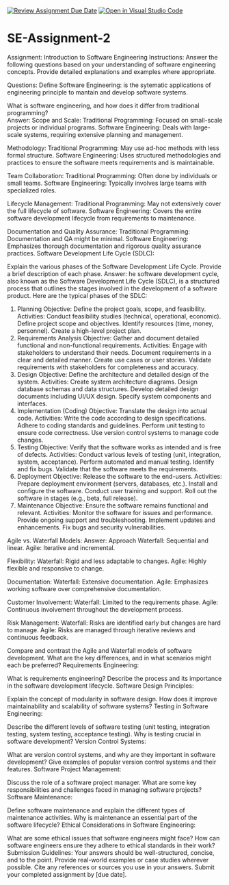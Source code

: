 [![Review Assignment Due Date](https://classroom.github.com/assets/deadline-readme-button-24ddc0f5d75046c5622901739e7c5dd533143b0c8e959d652212380cedb1ea36.svg)](https://classroom.github.com/a/-ucQIGTc)
[![Open in Visual Studio Code](https://classroom.github.com/assets/open-in-vscode-718a45dd9cf7e7f842a935f5ebbe5719a5e09af4491e668f4dbf3b35d5cca122.svg)](https://classroom.github.com/online_ide?assignment_repo_id=15222003&assignment_repo_type=AssignmentRepo)
# SE-Assignment-2
Assignment: Introduction to Software Engineering
Instructions:
Answer the following questions based on your understanding of software engineering concepts. Provide detailed explanations and examples where appropriate.

Questions:
Define Software Engineering: is the sytematic applications of engineering principle to mantain and develop software systems.

What is software engineering, and how does it differ from traditional programming?    
Answer: 
Scope and Scale:
Traditional Programming: Focused on small-scale projects or individual programs.
Software Engineering: Deals with large-scale systems, requiring extensive planning and management.

Methodology:
Traditional Programming: May use ad-hoc methods with less formal structure.
Software Engineering: Uses structured methodologies and practices to ensure the software meets requirements and is maintainable.

Team Collaboration:
Traditional Programming: Often done by individuals or small teams.
Software Engineering: Typically involves large teams with specialized roles.

Lifecycle Management:
Traditional Programming: May not extensively cover the full lifecycle of software.
Software Engineering: Covers the entire software development lifecycle from requirements to maintenance.

Documentation and Quality Assurance:
Traditional Programming: Documentation and QA might be minimal.
Software Engineering: Emphasizes thorough documentation and rigorous quality assurance practices.
Software Development Life Cycle (SDLC):

Explain the various phases of the Software Development Life Cycle. Provide a brief description of each phase.
Answer:
he software development cycle, also known as the Software Development Life Cycle (SDLC), is a structured process that outlines the stages involved in the development of a software product. Here are the typical phases of the SDLC:

1. Planning
Objective: Define the project goals, scope, and feasibility.
Activities:
Conduct feasibility studies (technical, operational, economic).
Define project scope and objectives.
Identify resources (time, money, personnel).
Create a high-level project plan.
2. Requirements Analysis
Objective: Gather and document detailed functional and non-functional requirements.
Activities:
Engage with stakeholders to understand their needs.
Document requirements in a clear and detailed manner.
Create use cases or user stories.
Validate requirements with stakeholders for completeness and accuracy.
3. Design
Objective: Define the architecture and detailed design of the system.
Activities:
Create system architecture diagrams.
Design database schemas and data structures.
Develop detailed design documents including UI/UX design.
Specify system components and interfaces.
4. Implementation (Coding)
Objective: Translate the design into actual code.
Activities:
Write the code according to design specifications.
Adhere to coding standards and guidelines.
Perform unit testing to ensure code correctness.
Use version control systems to manage code changes.
5. Testing
Objective: Verify that the software works as intended and is free of defects.
Activities:
Conduct various levels of testing (unit, integration, system, acceptance).
Perform automated and manual testing.
Identify and fix bugs.
Validate that the software meets the requirements.
6. Deployment
Objective: Release the software to the end-users.
Activities:
Prepare deployment environment (servers, databases, etc.).
Install and configure the software.
Conduct user training and support.
Roll out the software in stages (e.g., beta, full release).
7. Maintenance
Objective: Ensure the software remains functional and relevant.
Activities:
Monitor the software for issues and performance.
Provide ongoing support and troubleshooting.
Implement updates and enhancements.
Fix bugs and security vulnerabilities.

Agile vs. Waterfall Models:
Answer:
Approach
Waterfall: Sequential and linear.
Agile: Iterative and incremental.

Flexibility:
Waterfall: Rigid and less adaptable to changes.
Agile: Highly flexible and responsive to change.

Documentation:
Waterfall: Extensive documentation.
Agile: Emphasizes working software over comprehensive documentation.

Customer Involvement:
Waterfall: Limited to the requirements phase.
Agile: Continuous involvement throughout the development process.

Risk Management:
Waterfall: Risks are identified early but changes are hard to manage.
Agile: Risks are managed through iterative reviews and continuous feedback.

Compare and contrast the Agile and Waterfall models of software development. What are the key differences, and in what scenarios might each be preferred?
Requirements Engineering:

What is requirements engineering? Describe the process and its importance in the software development lifecycle.
Software Design Principles:

Explain the concept of modularity in software design. How does it improve maintainability and scalability of software systems?
Testing in Software Engineering:

Describe the different levels of software testing (unit testing, integration testing, system testing, acceptance testing). Why is testing crucial in software development?
Version Control Systems:

What are version control systems, and why are they important in software development? Give examples of popular version control systems and their features.
Software Project Management:

Discuss the role of a software project manager. What are some key responsibilities and challenges faced in managing software projects?
Software Maintenance:

Define software maintenance and explain the different types of maintenance activities. Why is maintenance an essential part of the software lifecycle?
Ethical Considerations in Software Engineering:

What are some ethical issues that software engineers might face? How can software engineers ensure they adhere to ethical standards in their work?
Submission Guidelines:
Your answers should be well-structured, concise, and to the point.
Provide real-world examples or case studies wherever possible.
Cite any references or sources you use in your answers.
Submit your completed assignment by [due date].

